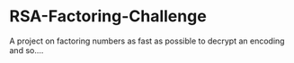 # RSA-Factoring-Challenge
A project on factoring numbers as fast as possible to decrypt an encoding and so....
